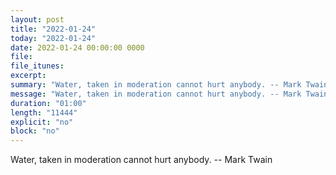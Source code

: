 ```yaml
---
layout: post
title: "2022-01-24"
today: "2022-01-24"
date: 2022-01-24 00:00:00 0000
file:
file_itunes:
excerpt:
summary: "Water, taken in moderation cannot hurt anybody. -- Mark Twain"
message: "Water, taken in moderation cannot hurt anybody. -- Mark Twain"
duration: "01:00"
length: "11444"
explicit: "no"
block: "no"
---
```

Water, taken in moderation cannot hurt anybody. -- Mark Twain

